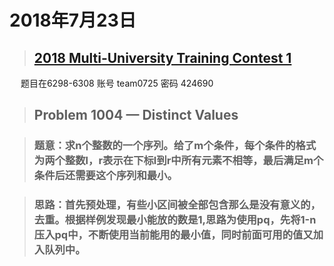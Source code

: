 # 2018年7月23日 
> ## <a href="http://acm.hdu.edu.cn/contests/contest_show.php?cid=802"> 2018 Multi-University Training Contest 1</a>

　
题目在6298-6308
账号 team0725
密码 424690
> ## Problem 1004 — Distinct Values

> ### 题意：求n个整数的一个序列。给了m个条件，每个条件的格式为两个整数l，r表示在下标l到r中所有元素不相等，最后满足m个条件后还需要这个序列和最小。       

> ### 思路：首先预处理，有些小区间被全部包含那么是没有意义的，去重。根据样例发现最小能放的数是1,思路为使用pq，先将1-n压入pq中，不断使用当前能用的最小值，同时前面可用的值又加入队列中。

　

